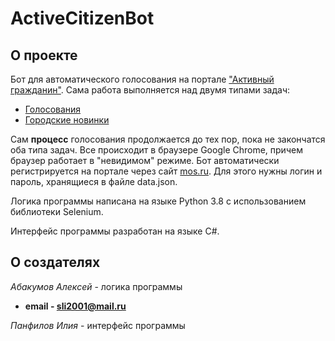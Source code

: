 # ActiveCitizenBot
О проекте
-----
Бот для автоматического голосования на портале ["Активный гражданин"](https://ag.mos.ru/home). 
Сама работа выполняется над двумя типами задач:
* [Голосования](https://ag.mos.ru/poll?filters=all)
* [Городские новинки](https://ag.mos.ru/novelties?filters=all)

Сам **процесс** голосования продолжается до тех пор, пока не закончатся оба типа задач. Все происходит в браузере Google Chrome, причем браузер работает в "невидимом" режиме.
Бот автоматически регистрируется на портале через сайт [mos.ru](https://www.mos.ru). Для этого нужны логин и пароль, хранящиеся в файле data.json.

Логика программы написана на языке Python 3.8 с использованием библиотеки Selenium.

Интерфейс программы разработан на языке C#.

О создателях
-----
*Абакумов Алексей* - логика программы
+ **email - sli2001@mail.ru**

*Панфилов Илия* - интерфейс программы
